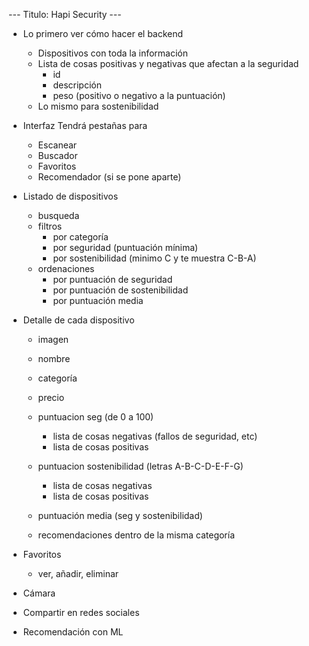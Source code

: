 
--- Titulo: Hapi Security ---


- Lo primero ver cómo hacer el backend 
    - Dispositivos con toda la información
    - Lista de cosas positivas y negativas que afectan a la seguridad
        - id
        - descripción
        - peso (positivo o negativo a la puntuación)
    - Lo mismo para sostenibilidad


- Interfaz
Tendrá pestañas para
    - Escanear
    - Buscador
    - Favoritos
    - Recomendador (si se pone aparte)


- Listado de dispositivos
    - busqueda 
    - filtros
        - por categoría
        - por seguridad (puntuación mínima)
        - por sostenibilidad (minimo C y te muestra C-B-A)
    - ordenaciones
        - por puntuación de seguridad
        - por puntuación de sostenibilidad
        - por puntuación media


- Detalle de cada dispositivo
    - imagen
    - nombre
    - categoría
    - precio
    - puntuacion seg (de 0 a 100)
        - lista de cosas negativas (fallos de seguridad, etc)
        - lista de cosas positivas
    - puntuacion sostenibilidad (letras A-B-C-D-E-F-G)
        - lista de cosas negativas
        - lista de cosas positivas
    - puntuación media (seg y sostenibilidad)

    - recomendaciones dentro de la misma categoría


- Favoritos
    - ver, añadir, eliminar

- Cámara

- Compartir en redes sociales

- Recomendación con ML